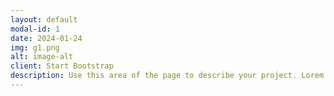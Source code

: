```yaml
---
layout: default
modal-id: 1
date: 2024-01-24
img: g1.png
alt: image-alt
client: Start Bootstrap
description: Use this area of the page to describe your project. Lorem ipsum dolor sit amet, consectetur adipisicing elit. Mollitia neque assumenda ipsam nihil, molestias magnam, recusandae quos quis inventore quisquam velit asperiores, vitae? Reprehenderit soluta, eos quod consequuntur itaque. Nam.
---
```

